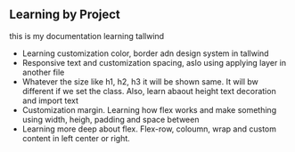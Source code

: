 ## Learning by Project

this is my documentation learning tallwind

- Learning customization color, border adn design system in tallwind
- Responsive text and customization spacing, aslo using applying layer in another file
- Whatever the size like h1, h2, h3 it will be shown same. It will bw different if we set the class. Also, learn abaout height text decoration and import text
- Customization margin. Learning how flex works and make something using width, heigh, padding and space between
- Learning more deep about flex. Flex-row, coloumn, wrap and custom content in left center or right.